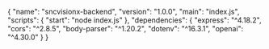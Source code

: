 {
  "name": "sncvisionx-backend",
  "version": "1.0.0",
  "main": "index.js",
  "scripts": {
    "start": "node index.js"
  },
  "dependencies": {
    "express": "^4.18.2",
    "cors": "^2.8.5",
    "body-parser": "^1.20.2",
    "dotenv": "^16.3.1",
    "openai": "^4.30.0"
  }
}
